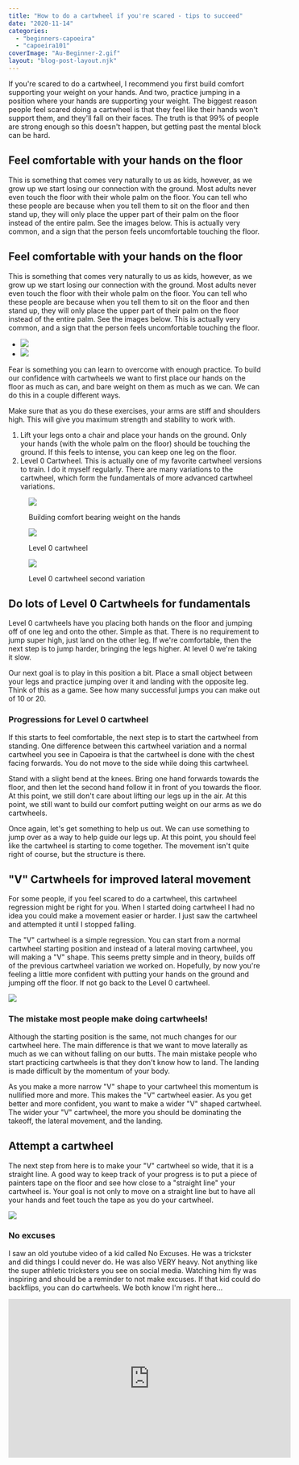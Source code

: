 ```yaml
---
title: "How to do a cartwheel if you're scared - tips to succeed"
date: "2020-11-14"
categories: 
  - "beginners-capoeira"
  - "capoeira101"
coverImage: "Au-Beginner-2.gif"
layout: "blog-post-layout.njk"
---
```


If you're scared to do a cartwheel, I recommend you first build comfort supporting your weight on your hands. And two, practice jumping in a position where your hands are supporting your weight. The biggest reason people feel scared doing a cartwheel is that they feel like their hands won't support them, and they'll fall on their faces. The truth is that 99% of people are strong enough so this doesn't happen, but getting past the mental block can be hard.

## **Feel comfortable with your hands on the floor**

This is something that comes very naturally to us as kids, however, as we grow up we start losing our connection with the ground. Most adults never even touch the floor with their whole palm on the floor. You can tell who these people are because when you tell them to sit on the floor and then stand up, they will only place the upper part of their palm on the floor instead of the entire palm. See the images below. This is actually very common, and a sign that the person feels uncomfortable touching the floor.

## **Feel comfortable with your hands on the floor**

This is something that comes very naturally to us as kids, however, as we grow up we start losing our connection with the ground. Most adults never even touch the floor with their whole palm on the floor. You can tell who these people are because when you tell them to sit on the floor and then stand up, they will only place the upper part of their palm on the floor instead of the entire palm. See the images below. This is actually very common, and a sign that the person feels uncomfortable touching the floor.

- ![](images/IMG_2893-1-1024x768.jpg)
- ![](images/IMG_2891-1-1024x760.jpg)

Fear is something you can learn to overcome with enough practice. To build our confidence with cartwheels we want to first place our hands on the floor as much as can, and bare weight on them as much as we can. We can do this in a couple different ways.

Make sure that as you do these exercises, your arms are stiff and shoulders high. This will give you maximum strength and stability to work with.

1. Lift your legs onto a chair and place your hands on the ground. Only your hands (with the whole palm on the floor) should be touching the ground. If this feels to intense, you can keep one leg on the floor.
2. Level 0 Cartwheel. This is actually one of my favorite cartwheel versions to train. I do it myself regularly. There are many variations to the cartwheel, which form the fundamentals of more advanced cartwheel variations.

<figure>

![](images/IMG_2901-1-1024x768.jpg)

<figcaption>

Building comfort bearing weight on the hands

</figcaption>

</figure>

<figure>

![](images/Au-beginner-1.gif)

<figcaption>

Level 0 cartwheel

</figcaption>

</figure>

<figure>

![](images/Au-Beginner-2-2.gif)

<figcaption>

Level 0 cartwheel second variation

</figcaption>

</figure>

## **Do lots of Level 0 Cartwheels for fundamentals**

Level 0 cartwheels have you placing both hands on the floor and jumping off of one leg and onto the other. Simple as that. There is no requirement to jump super high, just land on the other leg. If we're comfortable, then the next step is to jump harder, bringing the legs higher. At level 0 we're taking it slow.

Our next goal is to play in this position a bit. Place a small object between your legs and practice jumping over it and landing with the opposite leg. Think of this as a game. See how many successful jumps you can make out of 10 or 20.

### **Progressions for Level 0 cartwheel**

If this starts to feel comfortable, the next step is to start the cartwheel from standing. One difference between this cartwheel variation and a normal cartwheel you see in Capoeira is that the cartwheel is done with the chest facing forwards. You do not move to the side while doing this cartwheel.

Stand with a slight bend at the knees. Bring one hand forwards towards the floor, and then let the second hand follow it in front of you towards the floor. At this point, we still don't care about lifting our legs up in the air. At this point, we still want to build our comfort putting weight on our arms as we do cartwheels.

Once again, let's get something to help us out. We can use something to jump over as a way to help guide our legs up. At this point, you should feel like the cartwheel is starting to come together. The movement isn't quite right of course, but the structure is there.

## **"V" Cartwheels for improved lateral movement**

For some people, if you feel scared to do a cartwheel, this cartwheel regression might be right for you. When I started doing cartwheel I had no idea you could make a movement easier or harder. I just saw the cartwheel and attempted it until I stopped falling.

The "V" cartwheel is a simple regression. You can start from a normal cartwheel starting position and instead of a lateral moving cartwheel, you will making a "V" shape. This seems pretty simple and in theory, builds off of the previous cartwheel variation we worked on. Hopefully, by now you're feeling a little more confident with putting your hands on the ground and jumping off the floor. If not go back to the Level 0 cartwheel.

![](images/22V22-Au-1.gif)

### **The mistake most people make doing cartwheels!**

Although the starting position is the same, not much changes for our cartwheel here. The main difference is that we want to move laterally as much as we can without falling on our butts. The main mistake people who start practicing cartwheels is that they don't know how to land. The landing is made difficult by the momentum of your body.

As you make a more narrow "V" shape to your cartwheel this momentum is nullified more and more. This makes the "V" cartwheel easier. As you get better and more confident, you want to make a wider "V" shaped cartwheel. The wider your "V" cartwheel, the more you should be dominating the takeoff, the lateral movement, and the landing.

## **Attempt a cartwheel**

The next step from here is to make your "V" cartwheel so wide, that it is a straight line. A good way to keep track of your progress is to put a piece of painters tape on the floor and see how close to a "straight line" your cartwheel is. Your goal is not only to move on a straight line but to have all your hands and feet touch the tape as you do your cartwheel.

![](images/Au-2.gif)

### **No excuses**

I saw an old youtube video of a kid called No Excuses. He was a trickster and did things I could never do. He was also VERY heavy. Not anything like the super athletic tricksters you see on social media. Watching him fly was inspiring and should be a reminder to not make excuses. If that kid could do backflips, you can do cartwheels. We both know I'm right here...

<iframe width="560" height="315" src="https://www.youtube.com/embed/vXv8Dk78r0k" title="YouTube video player" frameborder="0" allow="accelerometer; autoplay; clipboard-write; encrypted-media; gyroscope; picture-in-picture" allowfullscreen></iframe>
